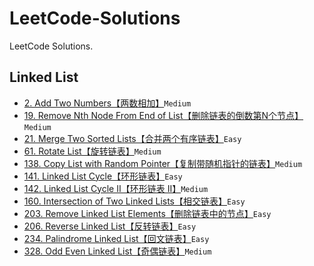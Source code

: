 # LeetCode-Solutions

LeetCode Solutions.

## Linked List

- [2. Add Two Numbers【两数相加】](Linked%20List/2.md)`Medium`
- [19. Remove Nth Node From End of List【删除链表的倒数第N个节点】](Linked%20List/19.md)`Medium`
- [21. Merge Two Sorted Lists【合并两个有序链表】](Linked%20List/21.md)`Easy`
- [61. Rotate List【旋转链表】](Linked%20List/61.md)`Medium`
- [138. Copy List with Random Pointer【复制带随机指针的链表】](Linked%20List/138.md)`Medium`
- [141. Linked List Cycle【环形链表】](Linked%20List/141.md)`Easy`
- [142. Linked List Cycle II【环形链表 II】](Linked%20List/142.md)`Medium`
- [160. Intersection of Two Linked Lists【相交链表】](Linked%20List/160.md)`Easy`
- [203. Remove Linked List Elements【删除链表中的节点】](Linked%20List/203.md)`Easy`
- [206. Reverse Linked List【反转链表】](Linked%20List/206.md)`Easy`
- [234. Palindrome Linked List【回文链表】](Linked%20List/234.md)`Easy`
- [328. Odd Even Linked List【奇偶链表】](Linked%20List/328.md)`Medium`